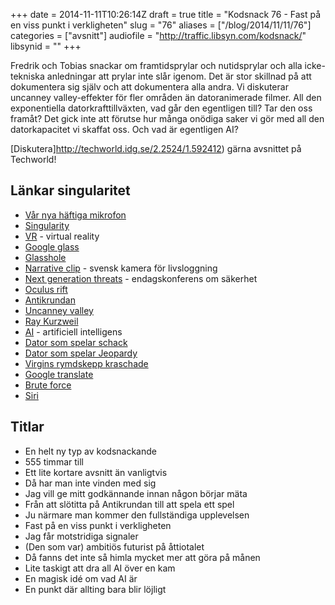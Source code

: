 +++
date = 2014-11-11T10:26:14Z
draft = true
title = "Kodsnack 76 - Fast på en viss punkt i verkligheten"
slug = "76"
aliases = ["/blog/2014/11/11/76"]
categories = ["avsnitt"]
audiofile = "http://traffic.libsyn.com/kodsnack/"
libsynid = ""
+++

Fredrik och Tobias snackar om framtidsprylar och nutidsprylar och alla icke-tekniska anledningar att prylar inte slår igenom. Det är stor skillnad på att dokumentera sig själv och att dokumentera alla andra. Vi diskuterar uncanney valley-effekter för fler områden än datoranimerade filmer. All den exponentiella datorkrafttillväxten, vad går den egentligen till? Tar den oss framåt? Det gick inte att förutse hur många onödiga saker vi gör med all den datorkapacitet vi skaffat oss. Och vad är egentligen AI?

[Diskutera]http://techworld.idg.se/2.2524/1.592412) gärna avsnittet på Techworld!

## Länkar singularitet ##
* [Vår nya häftiga mikrofon](http://www.zoom.co.jp/products/h2n) 
* [Singularity](http://en.wikipedia.org/wiki/Technological_singularity)
* [VR](http://en.wikipedia.org/wiki/Virtual_reality) - virtual reality
* [Google glass](http://en.wikipedia.org/wiki/Google_Glass)
* [Glasshole](http://nypost.com/2014/07/14/is-google-glass-cool-or-just-plain-creepy/)
* [Narrative clip](http://getnarrative.com) - svensk kamera för livsloggning
* [Next generation threats](http://techworld.event.idg.se/event/ngt14/) - endagskonferens om säkerhet
* [Oculus rift](http://en.wikipedia.org/wiki/Oculus_Rift)
* [Antikrundan](http://sv.wikipedia.org/wiki/Antikrundan)
* [Uncanney valley](http://en.wikipedia.org/wiki/Uncanny_valley)
* [Ray Kurzweil](http://en.wikipedia.org/wiki/Ray_Kurzweil)
* [AI](http://en.wikipedia.org/wiki/Artificial_intelligence) - artificiell intelligens
* [Dator som spelar schack](http://en.wikipedia.org/wiki/Deep_Blue_%28chess_computer%29)
* [Dator som spelar Jeopardy](http://en.wikipedia.org/wiki/Watson_%28computer%29)
* [Virgins rymdskepp kraschade](http://en.wikipedia.org/wiki/VSS_Enterprise_crash)
* [Google translate](https://translate.google.com)
* [Brute force](http://en.wikipedia.org/wiki/Proof_by_exhaustion)
* [Siri](http://en.wikipedia.org/wiki/Siri)

## Titlar ##
* En helt ny typ av kodsnackande
* 555 timmar till
* Ett lite kortare avsnitt än vanligtvis
* Då har man inte vinden med sig
* Jag vill ge mitt godkännande innan någon börjar mäta
* Från att slötitta på Antikrundan till att spela ett spel
* Ju närmare man kommer den fullständiga upplevelsen
* Fast på en viss punkt i verkligheten
* Jag får motstridiga signaler
* (Den som var) ambitiös futurist på åttiotalet
* Då fanns det inte så himla mycket mer att göra på månen 
* Lite taskigt att dra all AI över en kam
* En magisk idé om vad AI är
* En punkt där allting bara blir löjligt
